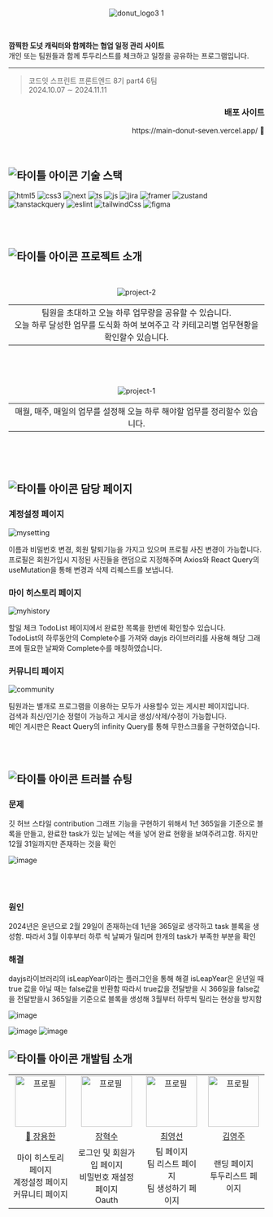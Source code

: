 <br>

<div align="center">

![donut_logo3 1](https://github.com/user-attachments/assets/46b777fe-4998-4ff2-aed7-e54ab6a2f9a6)

</div>

<br>

**깜찍한 도넛 캐릭터와 함께하는 협업 일정 관리 사이트** <br>
개인 또는 팀원들과 함께 투두리스트를 체크하고 일정을 공유하는 프로그램입니다.

---

> <p>코드잇 스프린트 프론트엔드 8기 part4 6팀 <br> 2024.10.07 ∼ 2024.11.11</p>

<div align="right">
<h3>배포 사이트</h3>
https://main-donut-seven.vercel.app/ 🔗
</div>

<br>
<br>

## ![타이틀 아이콘](https://github.com/user-attachments/assets/cfce5fa2-f2be-4b56-92ee-41563e64c22a) <span>기술 스택</span>

![html5](https://img.shields.io/badge/html5-E34F26?style=for-the-badge&logo=html5&logoColor=black)
![css3](https://img.shields.io/badge/css3-1572B6?style=for-the-badge&logo=css3&logoColor=black)
![next](https://img.shields.io/badge/Next.js-ffffff?style=for-the-badge&logo=next.js&logoColor=black)
![ts](https://img.shields.io/badge/TypeScript-007ACC?style=for-the-badge&logo=typescript&logoColor=white)
![js](https://img.shields.io/badge/JavaScript-F7DF1E?style=for-the-badge&logo=javaScript&logoColor=black)
![jira](https://img.shields.io/badge/Jira-0052CC?style=for-the-badge&logo=jira&logoColor=white)
![framer](https://img.shields.io/badge/Framer-0055FF?style=for-the-badge&logo=framer&logoColor=white)
![zustand](https://img.shields.io/badge/zustand-20232A?style=for-the-badge&logo=zustand&logoColor=white)
![tanstackquery](https://img.shields.io/badge/tanstackquery-20232A?style=for-the-badge&logo=tanstackquery&logoColor=white)
![eslint](https://img.shields.io/badge/eslint-4B32C3?style=for-the-badge&logo=eslint&logoColor=white)
![tailwindCss](https://img.shields.io/badge/Tailwind_CSS-38B2AC?style=for-the-badge&logo=tailwind-css&logoColor=white)
![figma](https://img.shields.io/badge/figma-F24E1E?style=for-the-badge&logo=figma&logoColor=black)

<br>
<br>

## ![타이틀 아이콘](https://github.com/user-attachments/assets/cfce5fa2-f2be-4b56-92ee-41563e64c22a) 프로젝트 소개

<br>

<div align="center">
  
![project-2](https://github.com/user-attachments/assets/3f1be51f-bbb1-487b-920f-f53a543ba545)

<table align="center">
<tr>

<td  align="center">팀원을 초대하고 오늘 하루 업무량을 공유할 수 있습니다. <br>오늘 하루 달성한 업무를 도식화 하여 보여주고 각 카테고리별 업무현황을 확인할수 있습니다.</td>
</tr>
</table>

<br>
<br>
<br>

<div align="center">
  
![project-1](https://github.com/user-attachments/assets/42d090d6-74eb-4b22-84c9-4510a6ba32d4)

<table align="center">
<tr>
<td  align="center">매월, 매주, 매일의 업무를 설정해 오늘 하루 해야할 업무를 정리할수 있습니다.
</tr>
</table>

<br>
<br>
<br>

<div align='left'>

## ![타이틀 아이콘](https://github.com/user-attachments/assets/cfce5fa2-f2be-4b56-92ee-41563e64c22a) 담당 페이지

### 계정설정 페이지

![mysetting](https://github.com/user-attachments/assets/9590372d-b70c-4f7e-917b-7f0f7bb2dbc0)

이름과 비밀번호 변경, 회원 탈퇴기능을 가지고 있으며 프로필 사진 변경이 가능합니다.
<br>
프로필은 회원가입시 지정된 사진들을 랜덤으로 지정해주며
Axios와 React Query의 useMutation을 통해 변경과 삭제 리퀘스트를 보냅니다.
<br>

### 마이 히스토리 페이지

![myhistory](https://github.com/user-attachments/assets/62132de3-af49-4179-b995-7e9e38d99b86)

할일 체크 TodoList 페이지에서 완료한 목록을 한번에 확인할수 있습니다.
<br>
TodoList의 하루동안의 Complete수를 가져와 dayjs 라이브러리를 사용해 해당 그래프에 필요한 날짜와 Complete수를 매칭하였습니다.

### 커뮤니티 페이지

![community](https://github.com/user-attachments/assets/74573932-194e-4b90-b0fb-339e2cffa45f)

팀원과는 별개로 프로그램을 이용하는 모두가 사용할수 있는 게시판 페이지입니다.
<br>
검색과 최신/인기순 정렬이 가능하고 게시글 생성/삭제/수정이 가능합니다.
<br>
메인 게시판은 React Query의 infinity Query를 통해 무한스크롤을 구현하였습니다.

<br>
<br>

## ![타이틀 아이콘](https://github.com/user-attachments/assets/cfce5fa2-f2be-4b56-92ee-41563e64c22a) 트러블 슈팅

### 문제

깃 허브 스타일 contribution 그래프 기능을 구현하기 위해서 1년 365일을 기준으로 블록을 만들고, 완료한 task가 있는 날에는 색을 넣어 완료 현황을 보여주려고함. 하지만 12월 31일까지만 존재하는 것을 확인

![image](https://github.com/user-attachments/assets/f48f657c-3c2f-4824-a09e-5e2644c2cdfd)

<br>
<br>

### 원인

2024년은 윤년으로 2월 29일이 존재하는데 1년을 365일로 생각하고 task 블록을 생성함. 따라서 3월 이후부터 하루 씩 날짜가 밀리며 한개의 task가 부족한 부분을 확인

### 해결

dayjs라이브러리의 isLeapYear이라는 플러그인을 통해 해결
<dr>
isLeapYear은 윤년일 때 true 값을 아닐 때는 false값을 반환함 따라서 true값을 전달받을 시 366일을 false값을 전달받을시 365일을 기준으로 블록을 생성해 3월부터 하루씩 밀리는 현상을 방지함

![image](https://github.com/user-attachments/assets/b440c511-2785-4143-a3ed-13a13827a08f)

![image](https://github.com/user-attachments/assets/b9815e4e-fae4-44fa-b578-bb788213924e)
![image](https://github.com/user-attachments/assets/cc1463e0-4a25-4459-8a6c-3d49e1b4bfde)

<div align='left'>

## ![타이틀 아이콘](https://github.com/user-attachments/assets/cfce5fa2-f2be-4b56-92ee-41563e64c22a) 개발팀 소개

<table align="center">
    <tr align="center">
        <td> <img src="https://avatars.githubusercontent.com/u/169638454?v=4" alt="프로필" width="100" /></td>
        <td><img src="https://avatars.githubusercontent.com/u/127027889?v=4" alt="프로필" width="100" /></td>
        <td><img src="https://avatars.githubusercontent.com/u/169438556?v=4" alt="프로필" width="100" /></td>
        <td><img src="https://github.com/user-attachments/assets/361ebb81-b0d1-4483-918e-82beff58bbad" alt="프로필" width="100" /></td>
    </tr>
    <tr align="center">
        <td><a href="https://github.com/jangyonghan">👑 장용한</a></td>
        <td><a href="https://github.com/hyeoksuJ">장혁수</a></td>
        <td><a href="https://github.com/choi-youngsun">최영선</a></td>
        <td><a href="https://github.com/purplenib">김영주</a></td>
    </tr>
      <tr align="center" >
        <td>마이 히스토리 페이지<br>계정설정 페이지<br>커뮤니티 페이지</td>
        <td>로그인 및 회원가입 페이지<br>비밀번호 재설정 페이지<br>Oauth</td>
        <td>팀 페이지<br>팀 리스트 페이지<br>팀 생성하기 페이지</td>
        <td>랜딩 페이지<br>투두리스트 페이지</td>
    </tr>
</table>

<br>
